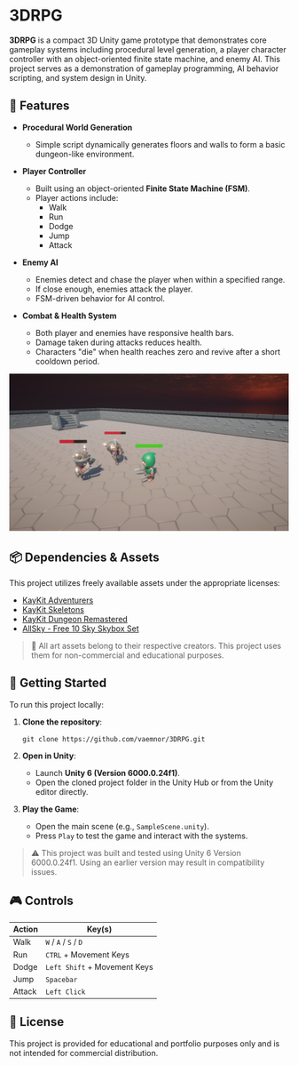# 3DRPG
**3DRPG** is a compact 3D Unity game prototype that demonstrates core gameplay systems including procedural level generation, a player character controller with an object-oriented finite state machine, and enemy AI. This project serves as a demonstration of gameplay programming, AI behavior scripting, and system design in Unity.

## 🧩 Features
- **Procedural World Generation**
    - Simple script dynamically generates floors and walls to form a basic dungeon-like environment.

- **Player Controller**
    - Built using an object-oriented **Finite State Machine (FSM)**.
    - Player actions include:
        - Walk
        - Run
        - Dodge
        - Jump
        - Attack

- **Enemy AI**
    - Enemies detect and chase the player when within a specified range.
    - If close enough, enemies attack the player.
    - FSM-driven behavior for AI control.

- **Combat & Health System**
    - Both player and enemies have responsive health bars.
    - Damage taken during attacks reduces health.
    - Characters "die" when health reaches zero and revive after a short cooldown period.

![Screenshot](Docs/screenshot.png)

## 📦 Dependencies & Assets
This project utilizes freely available assets under the appropriate licenses:
- [KayKit Adventurers](https://kaylousberg.itch.io/kaykit-adventurers)
- [KayKit Skeletons](https://kaylousberg.itch.io/kaykit-skeletons)
- [KayKit Dungeon Remastered](https://kaylousberg.itch.io/kaykit-dungeon-remastered)
- [AllSky - Free 10 Sky Skybox Set](https://assetstore.unity.com/packages/2d/textures-materials/sky/allsky-free-10-sky-skybox-set-146014)

> 🎨 All art assets belong to their respective creators. This project uses them for non-commercial and educational purposes.

## 🚀 Getting Started

To run this project locally:

1. **Clone the repository**:
    ```
    git clone https://github.com/vaemnor/3DRPG.git
    ```

2. **Open in Unity**:
    - Launch **Unity 6 (Version 6000.0.24f1)**.
    - Open the cloned project folder in the Unity Hub or from the Unity editor directly.

3. **Play the Game**:
    - Open the main scene (e.g., `SampleScene.unity`).
    - Press `Play` to test the game and interact with the systems.

> ⚠️ This project was built and tested using Unity 6 Version 6000.0.24f1. Using an earlier version may result in compatibility issues.

## 🎮 Controls

| Action         | Key(s)                       |
|----------------|------------------------------|
| Walk           | `W` / `A` / `S` / `D`        |
| Run            | `CTRL` + Movement Keys       |
| Dodge          | `Left Shift` + Movement Keys |
| Jump           | `Spacebar`                   |
| Attack         | `Left Click`                 |

## 📃 License
This project is provided for educational and portfolio purposes only and is not intended for commercial distribution.
